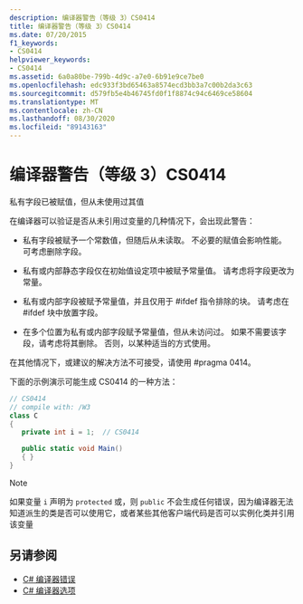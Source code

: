 ```yaml
---
description: 编译器警告（等级 3）CS0414
title: 编译器警告（等级 3）CS0414
ms.date: 07/20/2015
f1_keywords:
- CS0414
helpviewer_keywords:
- CS0414
ms.assetid: 6a0a80be-799b-4d9c-a7e0-6b91e9ce7be0
ms.openlocfilehash: edc933f3bd65463a8574ecd3bb3a7c00b2da3c63
ms.sourcegitcommit: d579fb5e4b46745fd0f1f8874c94c6469ce58604
ms.translationtype: MT
ms.contentlocale: zh-CN
ms.lasthandoff: 08/30/2020
ms.locfileid: "89143163"
---
```

# <a name="compiler-warning-level-3-cs0414"></a>编译器警告（等级 3）CS0414

私有字段已被赋值，但从未使用过其值

在编译器可以验证是否从未引用过变量的几种情况下，会出现此警告：

- 私有字段被赋予一个常数值，但随后从未读取。 不必要的赋值会影响性能。 可考虑删除字段。

- 私有或内部静态字段仅在初始值设定项中被赋予常量值。 请考虑将字段更改为常量。

- 私有或内部字段被赋予常量值，并且仅用于 #ifdef 指令排除的块。 请考虑在 #ifdef 块中放置字段。

- 在多个位置为私有或内部字段赋予常量值，但从未访问过。 如果不需要该字段，请考虑将其删除。 否则，以某种适当的方式使用。

在其他情况下，或建议的解决方法不可接受，请使用 #pragma 0414。

下面的示例演示可能生成 CS0414 的一种方法：

```csharp
// CS0414
// compile with: /W3
class C
{
   private int i = 1;  // CS0414

   public static void Main()
   { }
}
```

> [!NOTE]
> 如果变量 `i` 声明为 `protected` 或，则 `public` 不会生成任何错误，因为编译器无法知道派生的类是否可以使用它，或者某些其他客户端代码是否可以实例化类并引用该变量

## <a name="see-also"></a>另请参阅

- [C# 编译器错误](../language-reference/compiler-messages/index.md)
- [C# 编译器选项](../language-reference/compiler-options/index.md)
